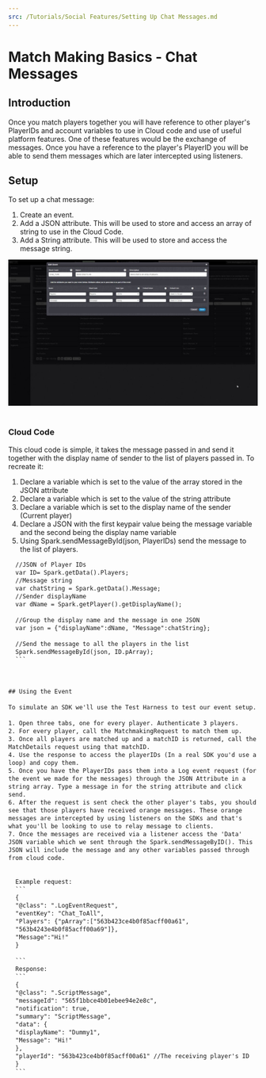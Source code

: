 ```yaml
---
src: /Tutorials/Social Features/Setting Up Chat Messages.md
---
```


# Match Making Basics - Chat Messages

## Introduction

Once you match players together you will have reference to other player's PlayerIDs and account variables to use in Cloud code and use of useful platform features. One of these features would be the exchange of messages. Once you have a reference to the player's PlayerID you will be able to send them messages which are later intercepted using listeners.  

## Setup

To set up a chat message:

  1. Create an event.
  2. Add a JSON attribute. This will be used to store and access an array of string to use in the Cloud Code.
  3. Add a String attribute. This will be used to store and access the message string.

![](img/MatchMessage/1.jpg)
 

### Cloud Code

This cloud code is simple, it takes the message passed in and send it together with the display name of sender to the list of players passed in. To recreate it:

  1. Declare a variable which is set to the value of the array stored in the JSON attribute
  2. Declare a variable which is set to the value of the string attribute
  3. Declare a variable which is set to the display name of the sender (Current player)
  4. Declare a JSON with the first keypair value being the message variable and the second being the display name variable
  5. Using Spark.sendMessageById(json, PlayerIDs) send the message to the list of players.



  ```    
    //JSON of Player IDs
    var ID= Spark.getData().Players;
    //Message string
    var chatString = Spark.getData().Message;
    //Sender displayName
    var dName = Spark.getPlayer().getDisplayName();

    //Group the display name and the message in one JSON
    var json = {"displayName":dName, "Message":chatString};

    //Send the message to all the players in the list
    Spark.sendMessageById(json, ID.pArray);
    ```

 

## Using the Event

To simulate an SDK we'll use the Test Harness to test our event setup.

  1. Open three tabs, one for every player. Authenticate 3 players.
  2. For every player, call the MatchmakingRequest to match them up.
  3. Once all players are matched up and a matchID is returned, call the MatchDetails request using that matchID.
  4. Use the response to access the playerIDs (In a real SDK you'd use a loop) and copy them.
  5. Once you have the PlayerIDs pass them into a Log event request (for the event we made for the messages) through the JSON Attribute in a string array. Type a message in for the string attribute and click send.
  6. After the request is sent check the other player's tabs, you should see that those players have received orange messages. These orange messages are intercepted by using listeners on the SDKs and that's what you'll be looking to use to relay message to clients.
  7. Once the messages are received via a listener access the 'Data' JSON variable which we sent through the Spark.sendMessageByID(). This JSON will include the message and any other variables passed through from cloud code.


    Example request:
    ```
    {
    "@class": ".LogEventRequest",
    "eventKey": "Chat_ToAll",
    "Players": {"pArray":["563b423ce4b0f85acff00a61",
    "563b4243e4b0f85acff00a69"]},
    "Message":"Hi!"
    }

    ```
    Response:
    ```
    {
    "@class": ".ScriptMessage",
    "messageId": "565f1bbce4b01ebee94e2e8c",
    "notification": true,
    "summary": "ScriptMessage",
    "data": {
    "displayName": "Dummy1",
    "Message": "Hi!"
    },
    "playerId": "563b423ce4b0f85acff00a61" //The receiving player's ID
    }
    ```
